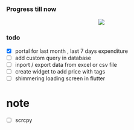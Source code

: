 ### Progress till now
<p align="center">
  <img  src="https://user-images.githubusercontent.com/63177644/182031640-38a9cd25-151b-4d14-8383-2bd09bc8f5bd.gif">
</p>



### todo
- [x]  portal for last month , last 7 days expenditure
- [ ]  add custom query in database
- [ ]  inport / export data from excel or csv file
- [ ]  create widget to add price with tags
- [ ]  shimmering loading screen in flutter

# note
- [ ]  scrcpy
